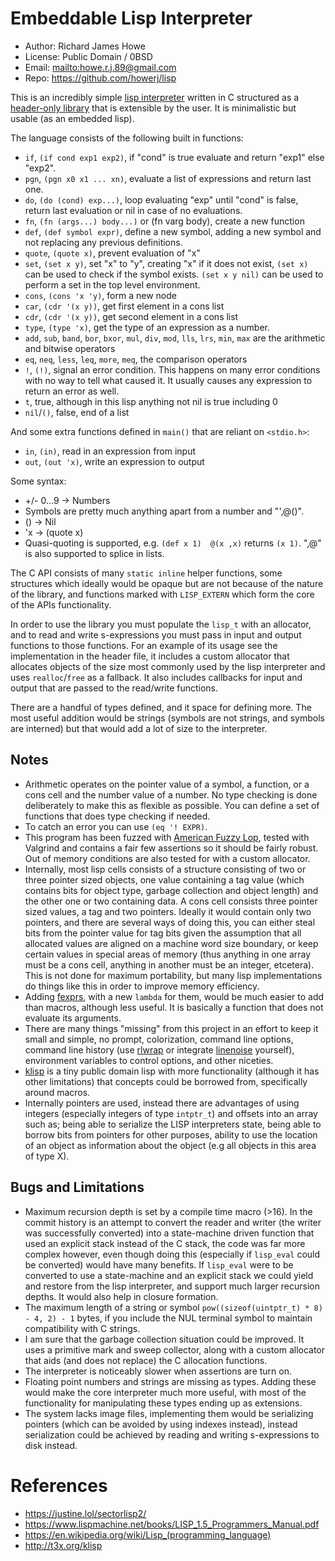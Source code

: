 # Embeddable Lisp Interpreter

* Author: Richard James Howe
* License: Public Domain / 0BSD
* Email: <mailto:howe.r.j.89@gmail.com>
* Repo: <https://github.com/howerj/lisp>

This is an incredibly simple [lisp interpreter](https://en.wikipedia.org/wiki/Lisp_%28programming_language%29)
written in C structured as a [header-only library](https://en.wikipedia.org/wiki/Header-only)
that is extensible by the user. It is minimalistic but usable (as an embedded
lisp).

The language consists of the following built in functions:

* `if`, `(if cond exp1 exp2)`, if "cond" is true evaluate and return "exp1"
  else "exp2".
* `pgn`, `(pgn x0 x1 ... xn)`, evaluate a list of expressions and return
  last one.
* `do`, `(do (cond) exp...)`, loop evaluating "exp" until "cond" is false,
  return last evaluation or nil in case of no evaluations.
* `fn`, `(fn (args...) body...)` or (fn varg body), create a new function
* `def`, `(def symbol expr)`, define a new symbol, adding a new symbol and
  not replacing any previous definitions. 
* `quote`, `(quote x)`, prevent evaluation of "x"
* `set`, `(set x y)`, set "x" to "y", creating "x" if it does not exist, 
  `(set x)` can be used to check if the symbol exists. `(set x y nil)` can
  be used to perform a set in the top level environment.
* `cons`, `(cons 'x 'y)`, form a new node
* `car`, `(cdr '(x y))`, get first element in a cons list
* `cdr`, `(cdr '(x y))`, get second element in a cons list
* `type`, `(type 'x)`, get the type of an expression as a number.
* `add`, `sub`, `band`, `bor`, `bxor`, `mul`, `div`, `mod`, `lls`, `lrs`, `min`,
  `max` are the arithmetic and bitwise operators
* `eq`, `neq`, `less`, `leq`, `more`, `meq`, the comparison operators
* `!`, `(!)`, signal an error condition. This happens on many error
conditions with no way to tell what caused it. It usually causes any
expression to return an error as well.
* `t`, true, although in this lisp anything not nil is true including 0
* `nil`/`()`, false, end of a list

And some extra functions defined in `main()` that are reliant on `<stdio.h>`:

* `in`, `(in)`, read in an expression from input
* `out`, `(out 'x)`, write an expression to output

Some syntax:

* +/- 0...9 -> Numbers
* Symbols are pretty much anything apart from a number and "',@()".
* () -> Nil
* 'x -> (quote x)
* Quasi-quoting is supported, e.g. `(def x 1)  @(x ,x)` returns `(x 1)`. ",@"
  is also supported to splice in lists.

The C API consists of many `static inline` helper functions, some structures
which ideally would be opaque but are not because of the nature of the library,
and functions marked with `LISP_EXTERN` which form the core of the APIs
functionality.

In order to use the library you must populate the `lisp_t` with an allocator,
and to read and write s-expressions you must pass in input and output functions
to those functions. For an example of its usage see the implementation in the
header file, it includes a custom allocator that allocates objects of the size
most commonly used by the lisp interpreter and uses `realloc`/`free` as a
fallback. It also includes callbacks for input and output that are passed to
the read/write functions.

There are a handful of types defined, and it space for defining more. The
most useful addition would be strings (symbols are not strings, and symbols are
interned) but that would add a lot of size to the interpreter.

## Notes

* Arithmetic operates on the pointer value of a symbol, a function, or a cons
  cell and the number value of a number. No type checking is done deliberately
  to make this as flexible as possible. You can define a set of functions that 
  does type checking if needed.
* To catch an error you can use `(eq '! EXPR)`. 
* This program has been fuzzed with [American Fuzzy Lop](https://lcamtuf.coredump.cx/afl/),
  tested with Valgrind and contains a fair few assertions so it should be fairly robust. Out of
  memory conditions are also tested for with a custom allocator.
* Internally, most lisp cells consists of a structure consisting of two or three 
  pointer sized objects, one value containing a tag value (which contains bits
  for object type, garbage collection and object length) and the other one or
  two containing data. A cons cell consists three pointer sized values, a tag and
  two pointers. Ideally it would contain only two pointers, and there are
  several ways of doing this, you can either steal bits from the pointer value
  for tag bits given the assumption that all allocated values are aligned on a
  machine word size boundary, or keep certain values in special areas of memory
  (thus anything in one array must be a cons cell, anything in another must be
  an integer, etcetera). This is not done for maximum portability, but many
  lisp implementations do things like this in order to improve memory efficiency.
* Adding [fexprs](https://en.wikipedia.org/wiki/Fexpr), with a new `lambda`
  for them, would be much easier to add than macros, although less useful. It
  is basically a function that does not evaluate its arguments.
* There are many things "missing" from this project in an effort to keep it
  small and simple, no prompt, colorization, command line options, command
  line history (use [rlwrap](https://linux.die.net/man/1/rlwrap) or integrate
  [linenoise](https://github.com/antirez/linenoise) yourself), environment
  variables to control options, and other niceties.
* [klisp](http://t3x.org/klisp) is a tiny public domain lisp with more 
  functionality (although it has other limitations) that concepts could be
  borrowed from, specifically around macros.
* Internally pointers are used, instead there are advantages of using
  integers (especially integers of type `intptr_t`) and offsets into
  an array such as; being able to serialize the LISP interpreters state,
  being able to borrow bits from pointers for other purposes, ability 
  to use the location of an object as information about the object (e.g 
  all objects in this area of type X).

## Bugs and Limitations

* Maximum recursion depth is set by a compile time macro (>16). In the commit
  history is an attempt to convert the reader and writer (the writer was
  successfully converted) into a state-machine driven function that used an
  explicit stack instead of the C stack, the code was far more complex however,
  even though doing this (especially if `lisp_eval` could be converted) would
  have many benefits. If `lisp_eval` were to be converted to use a
  state-machine and an explicit stack we could yield and restore from the
  lisp interpreter, and support much larger recursion depths. It would also
  help in closure formation.
* The maximum length of a string or symbol `pow((sizeof(uintptr_t) * 8) - 4, 2) - 1`
  bytes, if you include the NUL terminal symbol to maintain compatibility with
  C strings.
* I am sure that the garbage collection situation could be improved. It uses
  a primitive mark and sweep collector, along with a custom allocator that
  aids (and does not replace) the C allocation functions.
* The interpreter is noticeably slower when assertions are turn on.
* Floating point numbers and strings are missing as types. Adding these would
  make the core interpreter much more useful, with most of the functionality
  for manipulating these types ending up as extensions.
* The system lacks image files, implementing them would be serializing
  pointers (which can be avoided by using indexes instead), instead
  serialization could be achieved by reading and writing s-expressions to disk
  instead.

# References

* <https://justine.lol/sectorlisp2/>
* <https://www.lispmachine.net/books/LISP_1.5_Programmers_Manual.pdf>
* <https://en.wikipedia.org/wiki/Lisp_(programming_language)>
* <http://t3x.org/klisp>
